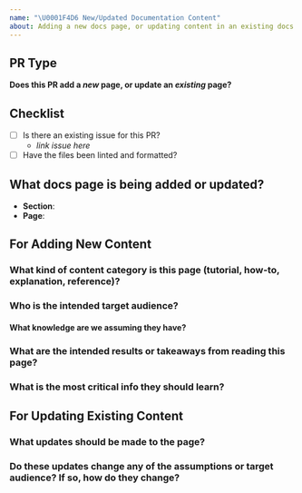 ```yaml
---
name: "\U0001F4D6 New/Updated Documentation Content"
about: Adding a new docs page, or updating content in an existing docs page
---
```


## PR Type

**Does this PR add a _new_ page, or update an _existing_ page?**

## Checklist

- [ ] Is there an existing issue for this PR?
  - _link issue here_
- [ ] Have the files been linted and formatted?

## What docs page is being added or updated?

- **Section**:
- **Page**:

## For Adding New Content

### What kind of content category is this page (tutorial, how-to, explanation, reference)?

### Who is the intended target audience?

#### What knowledge are we assuming they have?

### What are the intended results or takeaways from reading this page?

### What is the most critical info they should learn?

## For Updating Existing Content

### What updates should be made to the page?

### Do these updates change any of the assumptions or target audience? If so, how do they change?
